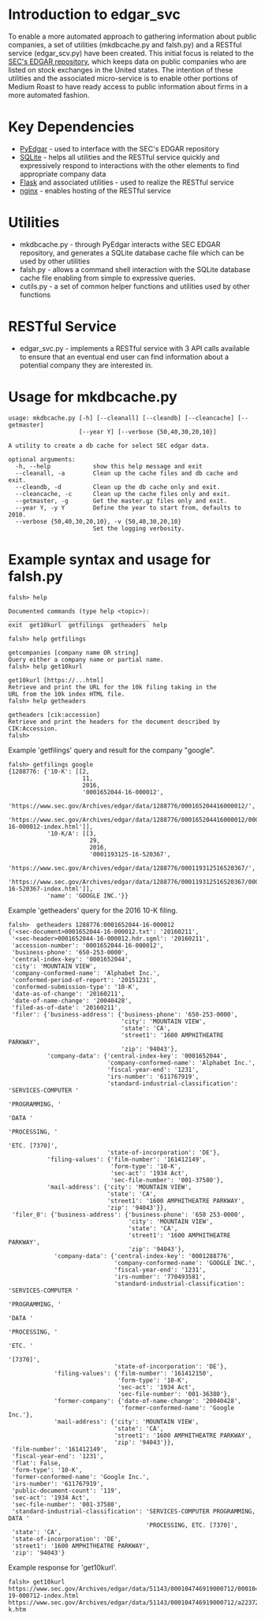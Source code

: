 # Introduction to edgar_svc
To enable a more automated approach to gathering information about public companies,
a set of utilities (mkdbcache.py and falsh.py) and a RESTful service (edgar_scv.py)
have been created.  This initial focus is related to the [SEC's EDGAR repository](https://www.sec.gov/edgar/searchedgar/companysearch.html),
which keeps data on public companies who are listed on stock exchanges in the 
United states.  The intention of these utilities and the associated micro-service
is to enable other portions of Medium Roast to have ready access to public information
about firms in a more automated fashion.

# Key Dependencies
- [PyEdgar](https://github.com/gaulinmp/pyedgar) - used to interface with the SEC's EDGAR repository
- [SQLite](https://www.sqlite.org/index.html) - helps all utilities and the RESTful service quickly and expressively
respond to interactions with the other elements to find appropriate company data
- [Flask](https://www.palletsprojects.com/p/flask/) and associated utilities - used to realize the RESTful service
- [nginx](http://nginx.org) - enables hosting of the RESTful service

# Utilities
- mkdbcache.py - through PyEdgar interacts withe SEC EDGAR repository, and 
generates a SQLite database cache file which can be used by other utilities
- falsh.py - allows a command shell interaction with the SQLite database
cache file enabling from simple to expressive queries.
- cutils.py - a set of common helper functions and utilities used by other functions

# RESTful Service
- edgar_svc.py - implements a RESTful service with 3 API calls available to ensure that
an eventual end user can find information about a potential company they are interested in.

# Usage for mkdbcache.py
```
usage: mkdbcache.py [-h] [--cleanall] [--cleandb] [--cleancache] [--getmaster]
                    [--year Y] [--verbose {50,40,30,20,10}]

A utility to create a db cache for select SEC edgar data.

optional arguments:
  -h, --help            show this help message and exit
  --cleanall, -a        Clean up the cache files and db cache and exit.
  --cleandb, -d         Clean up the db cache only and exit.
  --cleancache, -c      Clean up the cache files only and exit.
  --getmaster, -g       Get the master.gz files only and exit.
  --year Y, -y Y        Define the year to start from, defaults to 2010.
  --verbose {50,40,30,20,10}, -v {50,40,30,20,10}
                        Set the logging verbosity.

```
# Example syntax and usage for falsh.py
```
falsh> help

Documented commands (type help <topic>):
________________________________________
exit  get10kurl  getfilings  getheaders  help

falsh> help getfilings

getcompanies [company name OR string]
Query either a company name or partial name.
falsh> help get10kurl

get10kurl [https://...html]
Retrieve and print the URL for the 10k filing taking in the
URL from the 10k index HTML file.
falsh> help getheaders

getheaders [cik:accession]
Retrieve and print the headers for the document described by
CIK:Accession.
falsh> 
```
Example 'getfilings' query and result for the company "google".
```
falsh> getfilings google
{1288776: {'10-K': [[2,
                     11,
                     2016,
                     '0001652044-16-000012',
                     'https://www.sec.gov/Archives/edgar/data/1288776/000165204416000012/',
                     'https://www.sec.gov/Archives/edgar/data/1288776/000165204416000012/0001652044-16-000012-index.html']],
           '10-K/A': [[3,
                       29,
                       2016,
                       '0001193125-16-520367',
                       'https://www.sec.gov/Archives/edgar/data/1288776/000119312516520367/',
                       'https://www.sec.gov/Archives/edgar/data/1288776/000119312516520367/0001193125-16-520367-index.html']],
           'name': 'GOOGLE INC.'}}
```
Example 'getheaders' query for the 2016 10-K filing.
```
falsh>  getheaders 1288776:0001652044-16-000012
{'<sec-document>0001652044-16-000012.txt': '20160211',
 '<sec-header>0001652044-16-000012.hdr.sgml': '20160211',
 'accession-number': '0001652044-16-000012',
 'business-phone': '650-253-0000',
 'central-index-key': '0001652044',
 'city': 'MOUNTAIN VIEW',
 'company-conformed-name': 'Alphabet Inc.',
 'conformed-period-of-report': '20151231',
 'conformed-submission-type': '10-K',
 'date-as-of-change': '20160211',
 'date-of-name-change': '20040428',
 'filed-as-of-date': '20160211',
 'filer': {'business-address': {'business-phone': '650-253-0000',
                                'city': 'MOUNTAIN VIEW',
                                'state': 'CA',
                                'street1': '1600 AMPHITHEATRE PARKWAY',
                                'zip': '94043'},
           'company-data': {'central-index-key': '0001652044',
                            'company-conformed-name': 'Alphabet Inc.',
                            'fiscal-year-end': '1231',
                            'irs-number': '611767919',
                            'standard-industrial-classification': 'SERVICES-COMPUTER '
                                                                  'PROGRAMMING, '
                                                                  'DATA '
                                                                  'PROCESSING, '
                                                                  'ETC. [7370]',
                            'state-of-incorporation': 'DE'},
           'filing-values': {'film-number': '161412149',
                             'form-type': '10-K',
                             'sec-act': '1934 Act',
                             'sec-file-number': '001-37580'},
           'mail-address': {'city': 'MOUNTAIN VIEW',
                            'state': 'CA',
                            'street1': '1600 AMPHITHEATRE PARKWAY',
                            'zip': '94043'}},
 'filer_0': {'business-address': {'business-phone': '650 253-0000',
                                  'city': 'MOUNTAIN VIEW',
                                  'state': 'CA',
                                  'street1': '1600 AMPHITHEATRE PARKWAY',
                                  'zip': '94043'},
             'company-data': {'central-index-key': '0001288776',
                              'company-conformed-name': 'GOOGLE INC.',
                              'fiscal-year-end': '1231',
                              'irs-number': '770493581',
                              'standard-industrial-classification': 'SERVICES-COMPUTER '
                                                                    'PROGRAMMING, '
                                                                    'DATA '
                                                                    'PROCESSING, '
                                                                    'ETC. '
                                                                    '[7370]',
                              'state-of-incorporation': 'DE'},
             'filing-values': {'film-number': '161412150',
                               'form-type': '10-K',
                               'sec-act': '1934 Act',
                               'sec-file-number': '001-36380'},
             'former-company': {'date-of-name-change': '20040428',
                                'former-conformed-name': 'Google Inc.'},
             'mail-address': {'city': 'MOUNTAIN VIEW',
                              'state': 'CA',
                              'street1': '1600 AMPHITHEATRE PARKWAY',
                              'zip': '94043'}},
 'film-number': '161412149',
 'fiscal-year-end': '1231',
 'flat': False,
 'form-type': '10-K',
 'former-conformed-name': 'Google Inc.',
 'irs-number': '611767919',
 'public-document-count': '119',
 'sec-act': '1934 Act',
 'sec-file-number': '001-37580',
 'standard-industrial-classification': 'SERVICES-COMPUTER PROGRAMMING, DATA '
                                       'PROCESSING, ETC. [7370]',
 'state': 'CA',
 'state-of-incorporation': 'DE',
 'street1': '1600 AMPHITHEATRE PARKWAY',
 'zip': '94043'}
```
Example response for 'get10kurl'.
```
falsh> get10kurl https://www.sec.gov/Archives/edgar/data/51143/000104746919000712/0001047469-19-000712-index.html
https://www.sec.gov/Archives/edgar/data/51143/000104746919000712/a2237254z10-k.htm
```